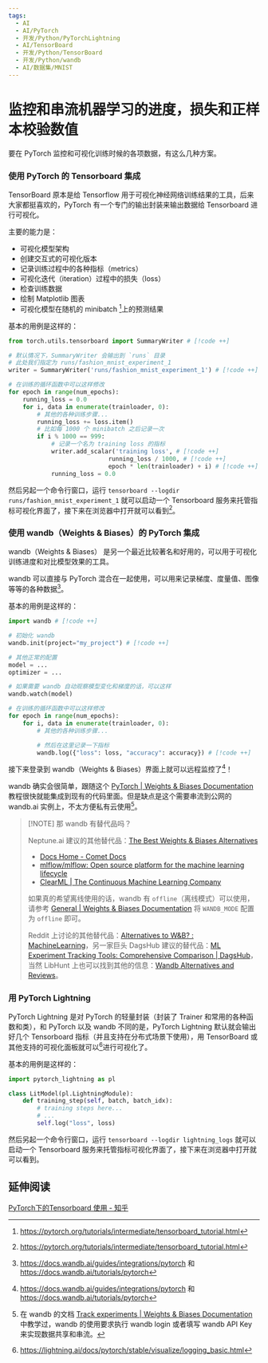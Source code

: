 ```yaml
---
tags:
  - AI
  - AI/PyTorch
  - 开发/Python/PyTorchLightning
  - AI/TensorBoard
  - 开发/Python/TensorBoard
  - 开发/Python/wandb
  - AI/数据集/MNIST
---
```

# 监控和串流机器学习的进度，损失和正样本校验数值

要在 PyTorch 监控和可视化训练时候的各项数据，有这么几种方案。
### 使用 PyTorch 的 Tensorboard 集成

TensorBoard 原本是给 Tensorflow 用于可视化神经网络训练结果的工具，后来大家都挺喜欢的，PyTorch 有一个专门的输出封装来输出数据给 Tensorboard 进行可视化。

主要的能力是：

 - 可视化模型架构
 - 创建交互式的可视化版本
 - 记录训练过程中的各种指标（metrics）
 - 可视化迭代（iteration）过程中的损失（loss）
 - 检查训练数据
 - 绘制 Matplotlib 图表
 - 可视化模型在随机的 minibatch [^1]上的预测结果

基本的用例是这样的：

```python
from torch.utils.tensorboard import SummaryWriter # [!code ++]

# 默认情况下，SummaryWriter 会输出到 `runs` 目录
# 此处我们指定为 runs/fashion_mnist_experiment_1
writer = SummaryWriter('runs/fashion_mnist_experiment_1') # [!code ++]

# 在训练的循环函数中可以这样修改
for epoch in range(num_epochs):
    running_loss = 0.0
    for i, data in enumerate(trainloader, 0):
        # 其他的各种训练步骤...
        running_loss += loss.item()
        # 比如每 1000 个 minibatch 之后记录一次
        if i % 1000 == 999:
			# 记录一个名为 training loss 的指标
            writer.add_scalar('training loss', # [!code ++]
                            running_loss / 1000, # [!code ++]
                            epoch * len(trainloader) + i) # [!code ++]
            running_loss = 0.0
```

然后另起一个命令行窗口，运行 `tensorboard --logdir runs/fashion_mnist_experiment_1` 就可以启动一个 Tensorboard 服务来托管指标可视化界面了，接下来在浏览器中打开就可以看到[^2]。

### 使用 wandb（Weights & Biases）的 PyTorch 集成

wandb（Weights & Biases） 是另一个最近比较著名和好用的，可以用于可视化训练进度和对比模型效果的工具。

wandb 可以直接与 PyTorch 混合在一起使用，可以用来记录梯度、度量值、图像等等的各种数据[^3]。

基本的用例是这样的：

```python
import wandb # [!code ++]

# 初始化 wandb
wandb.init(project="my_project") # [!code ++]

# 其他正常的配置
model = ...
optimizer = ...

# 如果需要 wandb 自动观察模型变化和梯度的话，可以这样
wandb.watch(model)

# 在训练的循环函数中可以这样修改
for epoch in range(num_epochs):
    for i, data in enumerate(trainloader, 0):
        # 其他的各种训练步骤...

        # 然后在这里记录一下指标
        wandb.log({"loss": loss, "accuracy": accuracy}) # [!code ++]
```

接下来登录到 wandb（Weights & Biases）界面上就可以远程监控了[^3]！

wandb 确实会很简单，跟随这个 [PyTorch | Weights & Biases Documentation](https://docs.wandb.ai/guides/integrations/pytorch) 教程很快就能集成到现有的代码里面。但是缺点是这个需要串流到公网的 wandb.ai 实例上，不太方便私有云使用[^5]。

> [!NOTE] 那 wandb 有替代品吗？
>
> Neptune.ai 建议的其他替代品：[The Best Weights & Biases Alternatives](https://neptune.ai/blog/weights-and-biases-alternatives)
>
> - [Docs Home - Comet Docs](https://www.comet.com/docs/v2/)
> - [mlflow/mlflow: Open source platform for the machine learning lifecycle](https://github.com/mlflow/mlflow/)
> - [ClearML | The Continuous Machine Learning Company](https://clear.ml/)
>
> 如果真的希望离线使用的话，wandb 有 `offline`（离线模式）可以使用，请参考 [General | Weights & Biases Documentation](https://docs.wandb.ai/guides/technical-faq/general) 将 `WANDB_MODE` 配置为 `offline` 即可。
>
> Reddit 上讨论的其他替代品：[Alternatives to W&B? : MachineLearning](https://www.reddit.com/r/MachineLearning/comments/od8nfi/d_alternatives_to_wb/)，另一家巨头 DagsHub 建议的替代品：[ML Experiment Tracking Tools: Comprehensive Comparison | DagsHub](https://dagshub.com/blog/best-8-experiment-tracking-tools-for-machine-learning-2023/)，当然 LibHunt 上也可以找到其他的信息：[Wandb Alternatives and Reviews](https://www.libhunt.com/r/wandb)。

### 用 PyTorch Lightning

PyTorch Lightning 是对 PyTorch 的轻量封装（封装了 Trainer 和常用的各种函数和类），和 PyTorch 以及 wandb 不同的是，PyTorch Lightning 默认就会输出好几个 Tensorboard 指标（并且支持在分布式场景下使用），用 TensorBoard 或其他支持的可视化面板就可以[^4]进行可视化了。

基本的用例是这样的：

```python
import pytorch_lightning as pl

class LitModel(pl.LightningModule):
    def training_step(self, batch, batch_idx):
        # training steps here...
        # ...
        self.log("loss", loss)
```

然后另起一个命令行窗口，运行 `tensorboard --logdir lightning_logs` 就可以启动一个 Tensorboard 服务来托管指标可视化界面了，接下来在浏览器中打开就可以看到。

## 延伸阅读

[PyTorch下的Tensorboard 使用 - 知乎](https://zhuanlan.zhihu.com/p/103630393)

[^1]: https://pytorch.org/tutorials/intermediate/tensorboard_tutorial.html
[^2]: https://pytorch.org/tutorials/intermediate/tensorboard_tutorial.html
[^3]: https://docs.wandb.ai/guides/integrations/pytorch 和 https://docs.wandb.ai/tutorials/pytorch
[^4]: https://lightning.ai/docs/pytorch/stable/visualize/logging_basic.html
[^5]: 在 wandb 的文档 [Track experiments | Weights & Biases Documentation](https://docs.wandb.ai/tutorials/experiments) 中教学过，wandb 的使用要求执行 wandb login 或者填写 wandb API Key 来实现数据共享和串流。
